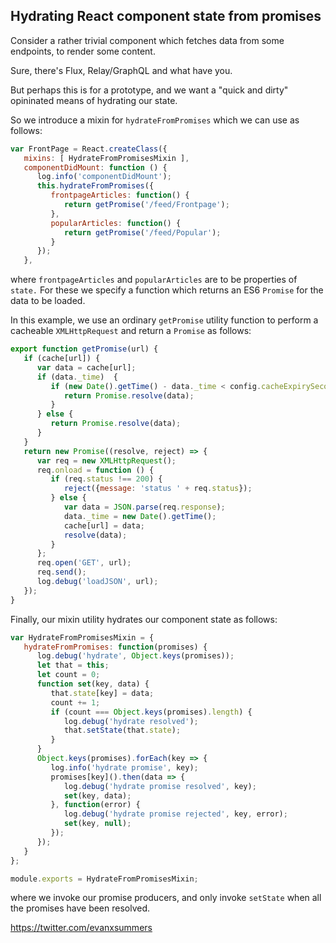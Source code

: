 
## Hydrating React component state from promises 

Consider a rather trivial component which fetches data from some endpoints, to render some content. 

Sure, there's Flux, Relay/GraphQL and what have you.

But perhaps this is for a prototype, and we want a "quick and dirty" opininated means of hydrating our state.

So we introduce a mixin for `hydrateFromPromises` which we can use as follows:

```javascript
var FrontPage = React.createClass({
   mixins: [ HydrateFromPromisesMixin ],
   componentDidMount: function () {
      log.info('componentDidMount');
      this.hydrateFromPromises({
         frontpageArticles: function() {
            return getPromise('/feed/Frontpage');
         },
         popularArticles: function() {
            return getPromise('/feed/Popular');
         }
      });
   },
```
where `frontpageArticles` and `popularArticles` are to be properties of `state.` For these we specify a function which returns an ES6 `Promise` for the data to be loaded.

In this example, we use an ordinary `getPromise` utility function to perform a cacheable `XMLHttpRequest` and return a `Promise` as follows:
```javascript
export function getPromise(url) {
   if (cache[url]) {
      var data = cache[url];
      if (data._time)  {
         if (new Date().getTime() - data._time < config.cacheExpirySeconds*1000) {
            return Promise.resolve(data);
         }
      } else {
         return Promise.resolve(data);
      }
   }
   return new Promise((resolve, reject) => {
      var req = new XMLHttpRequest();
      req.onload = function () {
         if (req.status !== 200) {
            reject({message: 'status ' + req.status});
         } else {
            var data = JSON.parse(req.response);
            data._time = new Date().getTime();
            cache[url] = data;
            resolve(data);
         }
      };
      req.open('GET', url);
      req.send();
      log.debug('loadJSON', url);
   });
}
```

Finally, our mixin utility hydrates our component state as follows:
```javascript
var HydrateFromPromisesMixin = {
   hydrateFromPromises: function(promises) {
      log.debug('hydrate', Object.keys(promises));
      let that = this;
      let count = 0;
      function set(key, data) {
         that.state[key] = data;
         count += 1;
         if (count === Object.keys(promises).length) {
            log.debug('hydrate resolved');
            that.setState(that.state);
         }
      }
      Object.keys(promises).forEach(key => {
         log.info('hydrate promise', key);
         promises[key]().then(data => {
            log.debug('hydrate promise resolved', key);
            set(key, data);
         }, function(error) {
            log.debug('hydrate promise rejected', key, error);
            set(key, null);
         });
      });
   }
};

module.exports = HydrateFromPromisesMixin;
```
where we invoke our promise producers, and only invoke `setState` when all the promises have been resolved.

https://twitter.com/evanxsummers

